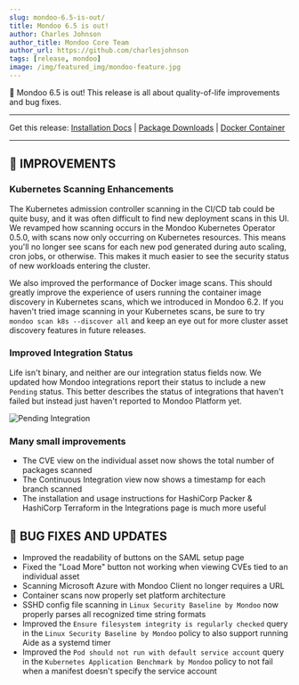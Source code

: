 ```yaml
---
slug: mondoo-6.5-is-out/
title: Mondoo 6.5 is out!
author: Charles Johnson
author_title: Mondoo Core Team
author_url: https://github.com/charlesjohnson
tags: [release, mondoo]
image: /img/featured_img/mondoo-feature.jpg
---
```


🥳 Mondoo 6.5 is out! This release is all about quality-of-life improvements and bug fixes.

---

Get this release: [Installation Docs](/cnspec/) | [Package Downloads](https://releases.mondoo.com/mondoo/) | [Docker Container](https://hub.docker.com/r/mondoo/client)

---

## 🧹 IMPROVEMENTS

### Kubernetes Scanning Enhancements

The Kubernetes admission controller scanning in the CI/CD tab could be quite busy, and it was often difficult to find new deployment scans in this UI. We revamped how scanning occurs in the Mondoo Kubernetes Operator 0.5.0, with scans now only occurring on Kubernetes resources. This means you'll no longer see scans for each new pod generated during auto scaling, cron jobs, or otherwise. This makes it much easier to see the security status of new workloads entering the cluster.

We also improved the performance of Docker image scans. This should greatly improve the experience of users running the container image discovery in Kubernetes scans, which we introduced in Mondoo 6.2. If you haven't tried image scanning in your Kubernetes scans, be sure to try `mondoo scan k8s --discover all` and keep an eye out for more cluster asset discovery features in future releases.

### Improved Integration Status

Life isn't binary, and neither are our integration status fields now. We updated how Mondoo integrations report their status to include a new `Pending` status. This better describes the status of integrations that haven't failed but instead just haven't reported to Mondoo Platform yet.

![Pending Integration](/img/releases/2022-07-05-mondoo-6.5-is-out/integrations.png)

### Many small improvements

- The CVE view on the individual asset now shows the total number of packages scanned
- The Continuous Integration view now shows a timestamp for each branch scanned
- The installation and usage instructions for HashiCorp Packer & HashiCorp Terraform in the Integrations page is much more useful

## 🐛 BUG FIXES AND UPDATES

- Improved the readability of buttons on the SAML setup page
- Fixed the "Load More" button not working when viewing CVEs tied to an individual asset
- Scanning Microsoft Azure with Mondoo Client no longer requires a URL
- Container scans now properly set platform architecture
- SSHD config file scanning in `Linux Security Baseline by Mondoo` now properly parses all recognized time string formats
- Improved the `Ensure filesystem integrity is regularly checked` query in the `Linux Security Baseline by Mondoo` policy to also support running Aide as a systemd timer
- Improved the `Pod should not run with default service account` query in the `Kubernetes Application Benchmark by Mondoo` policy to not fail when a manifest doesn't specify the service account
